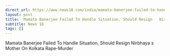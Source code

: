 ```yaml
---
direct_url: https://www.news18.com/india/mamata-banerjee-failed-to-handle-situation-should-resign-nirbhayas-mother-on-kolkata-rape-murder-9019030.html
layout: post
title:  Mamata Banerjee Failed To Handle Situation, Should Resign   Nirbhaya s Mother On Kolkata Rape-Murder
subtitle: News 18
tags: []
---
```


 Mamata Banerjee Failed To Handle Situation, Should Resign   Nirbhaya s Mother On Kolkata Rape-Murder

